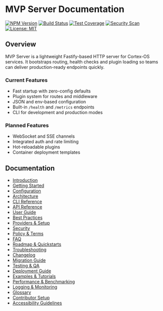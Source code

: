 # MVP Server Documentation

[![NPM Version](https://img.shields.io/npm/v/@cortex-os/mvp-server)](https://www.npmjs.com/package/@cortex-os/mvp-server)
[![Build Status](https://img.shields.io/badge/build-passing-brightgreen)](#)
[![Test Coverage](https://img.shields.io/badge/coverage-90%25-brightgreen)](#)
[![Security Scan](https://img.shields.io/badge/security-OWASP%20compliant-green)](#)
[![License: MIT](https://img.shields.io/badge/License-MIT-yellow.svg)](https://opensource.org/licenses/MIT)

## Overview
MVP Server is a lightweight Fastify-based HTTP server for Cortex-OS services. It bootstraps routing, health checks and plugin loading so teams can deliver production-ready endpoints quickly.

### Current Features
- Fast startup with zero-config defaults
- Plugin system for routes and middleware
- JSON and env-based configuration
- Built-in `/health` and `/metrics` endpoints
- CLI for development and production modes

### Planned Features
- WebSocket and SSE channels
- Integrated auth and rate limiting
- Hot-reloadable plugins
- Container deployment templates

## Documentation
- [Introduction](./introduction.md)
- [Getting Started](./getting-started.md)
- [Configuration](./configuration.md)
- [Architecture](./architecture.md)
- [CLI Reference](./cli-reference.md)
- [API Reference](./api-reference.md)
- [User Guide](./user-guide.md)
- [Best Practices](./best-practices.md)
- [Providers & Setup](./providers-setup.md)
- [Security](./security.md)
- [Policy & Terms](./policy-terms.md)
- [FAQ](./faq.md)
- [Roadmap & Quickstarts](./roadmap.md)
- [Troubleshooting](./troubleshooting.md)
- [Changelog](./changelog.md)
- [Migration Guide](./migration.md)
- [Testing & QA](./testing-qa.md)
- [Deployment Guide](./deployment.md)
- [Examples & Tutorials](./examples.md)
- [Performance & Benchmarking](./performance.md)
- [Logging & Monitoring](./logging-monitoring.md)
- [Glossary](./glossary.md)
- [Contributor Setup](./contributor-setup.md)
- [Accessibility Guidelines](./accessibility.md)
